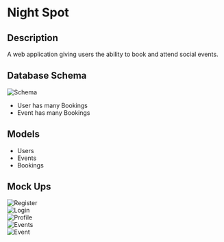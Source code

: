 # Night Spot

## Description
A web application giving users the ability to book and attend social events.

## Database Schema
![Schema](mockups/UML_2.png)
- User has many Bookings
- Event has many Bookings

## Models
- Users
- Events
- Bookings

## Mock Ups
![Register](mockups/Register.png)\
![Login](mockups/Login.png)\
![Profile](mockups/Profile.png)\
![Events](mockups/Events.png)\
![Event](mockups/Event.png)
